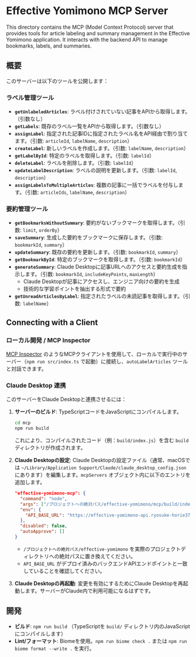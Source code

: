 # Effective Yomimono MCP Server

This directory contains the MCP (Model Context Protocol) server that provides tools for article labeling and summary management in the Effective Yomimono application. It interacts with the backend API to manage bookmarks, labels, and summaries.

## 概要

このサーバーは以下のツールを公開します：

### ラベル管理ツール
- **`getUnlabeledArticles`**: ラベル付けされていない記事をAPIから取得します。（引数なし）
- **`getLabels`**: 既存のラベル一覧をAPIから取得します。（引数なし）
- **`assignLabel`**: 指定された記事IDに指定されたラベル名をAPI経由で割り当てます。（引数: `articleId`, `labelName`, `description`）
- **`createLabel`**: 新しいラベルを作成します。（引数: `labelName`, `description`）
- **`getLabelById`**: 特定のラベルを取得します。（引数: `labelId`）
- **`deleteLabel`**: ラベルを削除します。（引数: `labelId`）
- **`updateLabelDescription`**: ラベルの説明を更新します。（引数: `labelId`, `description`）
- **`assignLabelsToMultipleArticles`**: 複数の記事に一括でラベルを付与します。（引数: `articleIds`, `labelName`, `description`）

### 要約管理ツール
- **`getBookmarksWithoutSummary`**: 要約がないブックマークを取得します。（引数: `limit`, `orderBy`）
- **`saveSummary`**: 生成した要約をブックマークに保存します。（引数: `bookmarkId`, `summary`）
- **`updateSummary`**: 既存の要約を更新します。（引数: `bookmarkId`, `summary`）
- **`getBookmarkById`**: 特定のブックマークを取得します。（引数: `bookmarkId`）
- **`generateSummary`**: Claude Desktopに記事URLへのアクセスと要約生成を指示します。（引数: `bookmarkId`, `includeKeyPoints`, `maxLength`）
  - Claude Desktopが記事にアクセスし、エンジニア向けの要約を生成
  - 技術的な学習ポイントを抽出する形式で要約
- **`getUnreadArticlesByLabel`**: 指定されたラベルの未読記事を取得します。（引数: `labelName`）

## Connecting with a Client

### ローカル開発 / MCP Inspector
[MCP Inspector](https://github.com/modelcontextprotocol/inspector) のようなMCPクライアントを使用して、ローカルで実行中のサーバー（`npm run src/index.ts` で起動）に接続し、`autoLabelArticles` ツールと対話できます。

### Claude Desktop 連携
このサーバーをClaude Desktopと連携させるには：

1.  **サーバーのビルド**: TypeScriptコードをJavaScriptにコンパイルします。
    ```bash
    cd mcp
    npm run build
    ```
    これにより、コンパイルされたコード（例：`build/index.js`）を含む `build` ディレクトリが作成されます。

2.  **Claude Desktopの設定**: Claude Desktopの設定ファイル（通常、macOSでは `~/Library/Application Support/Claude/claude_desktop_config.json` にあります）を編集します。`mcpServers` オブジェクト内に以下のエントリを追加します。

    ```json
    "effective-yomimono-mcp": {
      "command": "node",
      "args": ["/プロジェクトへの絶対パス/effective-yomimono/mcp/build/index.js"],
      "env": {
        "API_BASE_URL": "https://effective-yomimono-api.ryosuke-horie37.workers.dev"
      },
      "disabled": false,
      "autoApprove": []
    }
    ```
    - `/プロジェクトへの絶対パス/effective-yomimono` を実際のプロジェクトディレクトリへの絶対パスに置き換えてください。
    - `API_BASE_URL` がデプロイ済みのバックエンドAPIエンドポイントと一致していることを確認してください。

3.  **Claude Desktopの再起動**: 変更を有効にするためにClaude Desktopを再起動します。サーバーがClaude内で利用可能になるはずです。

## 開発

- **ビルド**: `npm run build` （TypeScriptを `build/` ディレクトリ内のJavaScriptにコンパイルします）
- **Lint/フォーマット**: Biomeを使用。`npm run biome check .` または `npm run biome format --write .` を実行。
